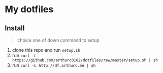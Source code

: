 # My dotfiles

## Install

> choice one of down command to setup

1. clone this repo and run `setup.sh`
2. run `curl -L https://github.com/arthurc0102/dotfiles/raw/master/setup.sh | sh`
3. run `curl -L http://df.arthurc.me | sh`

